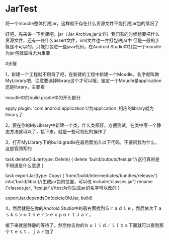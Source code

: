 # JarTest
将一个moudle整体打成jar，这样就不存在什么资源文件不能打成jar包的情况了



好吧，先来讲一下步骤吧，jar（Jar Archive,jar文档）我们有的时候想要把什么资源文件，还有一些什么assert文件，xml文件也一并打包进jar中
但是一般的步骤是不可以的，只能打包进一些java代码，在Android Studio中打包一个moudle为jar包就显得尤为重要

#步骤


1，新建一个工程就不用将了吧，在新建的工程中新建一个Moudle，名字就叫做MyLibrary吧，注意要选择library这个才可以哦，鉴定一个Moudle是application还是library，主要看

moudle中的build.gradle中的开头部分


apply plugin: 'com.android.application'//为application ,相应的library就为library了


2，要在你的MyLibrary中新建一个类，什么类都好，方便测试，在类中写一个静态方法就可以了，接下来，就是一些可视化的操作了



3，打开MyLIbrary下的bulid.gradle在最后面加入以下代码，不要问我为什么，这是官网写的

task deleteOldJar(type: Delete) {
    delete 'build/outputs/test.jar'//这行真的是不知道是什么意思
}

task exportJar(type: Copy) {
    from('build/intermediates/bundles/release/')
    into('build/libs/')//生成jar包的位置，可以改
    include('classes.jar')
    rename ('classes.jar', 'test.jar')//test为你生成jar的名字可以改的
}

exportJar.dependsOn(deleteOldJar, build)



4，然后就是在你的Android Studio中的最右面找到Ｇｒａｄｌｅ，然后依次Ｔａｓｋｓ＞ｏｔｈｅｒ＞ｅｘｐｏｒｔＪａｒ，

接下来就是静静的等待了，然后你去你的ｂｕｉｌｄ／ｌｉｂｓ下面就可以看到那个ｔｅｓｔ．ｊａｒ包了
